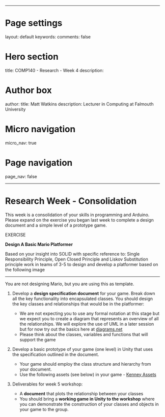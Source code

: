 
---
# Page settings
layout: default
keywords:
comments: false

# Hero section
title: COMP140 - Research - Week 4
description: 

# Author box
author:
    title: Matt Watkins
    description: Lecturer in Computing at Falmouth University

# Micro navigation
micro_nav: true

# Page navigation
page_nav: false
    
---
# Research Week - Consolidation

This week is a consolidation of your skills in programming and Arduino. Please expand on the exercise you began last week to complete a design document and a simple level of a prototype game.

  

EXERCISE

**Design A Basic Mario Platformer**

Based on your insight into SOLID with specific reference to: Single Responsibility Principle, Open Closed Principle and Liskov Substitution principle work in teams of 3-5 to design and develop a platformer based on the following image

----


You are not designing Mario, but you are using this as template.

1.  Develop a **design specification document** for your game. Break down all the key functionality into encapsulated classes. You should design the key classes and relationships that would be in the platformer:
	- We are not expecting you to use any formal notation at this stage but we expect you to create a diagram that represents an overview of all the relationships. We will explore the use of UML in a later session but for now try out the basics here at [diagrams.net](http://diagrams.net)
	- Please think about the classes, variables and functions that will support the game

4.  Develop a basic prototype of your game (one level) in Unity that uses the specification outlined in the document.
	- Your game should employ the class structure and hierarchy from your document.
	- Use the following assets (see below) in your game - [Kenney Assets](https://kenney.nl/assets?s=platformer)

5.  Deliverables for week 5 workshop:
	- A **document** that plots the relationship between your classes
	- You should bring a **working game in Unity to the workshop** where you can demonstrate the construction of your classes and objects in your game to the group.




<!--stackedit_data:
eyJoaXN0b3J5IjpbMTg1ODg0NTY2Nl19
-->